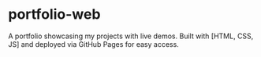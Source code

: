# portfolio-web
A portfolio showcasing my projects with live demos. Built with [HTML, CSS, JS] and deployed via GitHub Pages for easy access.
